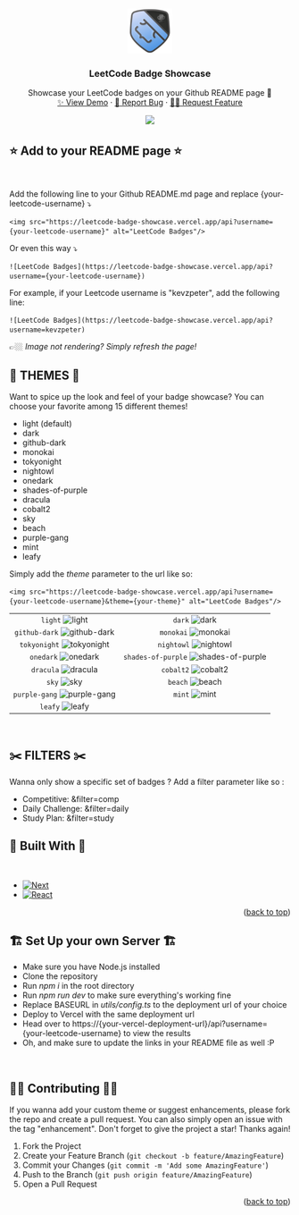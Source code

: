 <a id="readme-top"></a>
<!-- PROJECT LOGO -->
<br />
<div align="center">
  <a href="https://github.com/KevzPeter/Leetcode-Badge-Showcase">
    <img src="images/guardian.png" alt="Logo" width="80" height="80">
  </a>

  <h3 align="center">LeetCode Badge Showcase</h3>

  <p align="center">
    Showcase your LeetCode badges on your Github README page 🤩
    <br />
    <a href="https://leetcode-badge-showcase.vercel.app/">✨ View Demo</a>
    ·
    <a href="https://github.com/KevzPeter/Leetcode-Badge-Showcase/issues">🐛 Report Bug</a>
    ·
    <a href="https://github.com/KevzPeter/Leetcode-Badge-Showcase/issues">💁🏽 Request Feature</a>
  </p>
</div>

<div align="center">
<img src="https://leetcode-badge-showcase.vercel.app/api?username=kevzpeter" />
</div>

## ⭐ Add to your README page ⭐
<br/>

Add the following line to your Github README.md page and replace {your-leetcode-username} ⤵️

`<img src="https://leetcode-badge-showcase.vercel.app/api?username={your-leetcode-username}" alt="LeetCode Badges"/>`
 
 Or even this way ⤵️

`![LeetCode Badges](https://leetcode-badge-showcase.vercel.app/api?username={your-leetcode-username})`

For example, if your Leetcode username is "kevzpeter", add the following line:

`![LeetCode Badges](https://leetcode-badge-showcase.vercel.app/api?username=kevzpeter)`

👉🏼 *Image not rendering? Simply refresh the page!* 
<br/>

## 🎨 THEMES 🎨

Want to spice up the look and feel of your badge showcase?
You can choose your favorite among 15 different themes!

- light (default)
- dark
- github-dark
- monokai
- tokyonight
- nightowl
- onedark
- shades-of-purple
- dracula
- cobalt2
- sky
- beach
- purple-gang
- mint
- leafy

Simply add the *theme* parameter to the url like so:

`<img src="https://leetcode-badge-showcase.vercel.app/api?username={your-leetcode-username}&theme={your-theme}" alt="LeetCode Badges"/>`

| | |
| :--: | :--: |
| `light` ![light][light] | `dark` ![dark][dark] |
| `github-dark` ![github-dark][github-dark] | `monokai` ![monokai][monokai] |
| `tokyonight` ![tokyonight][tokyonight] | `nightowl` ![nightowl][nightowl] |
| `onedark` ![onedark][onedark] | `shades-of-purple` ![shades-of-purple][shades-of-purple] 
| `dracula` ![dracula][dracula] | `cobalt2` ![cobalt2][cobalt2] |
| `sky` ![sky][sky] | `beach` ![beach][beach] |
| `purple-gang` ![purple-gang][purple-gang] | `mint` ![mint][mint] |
| `leafy` ![leafy][leafy] |

[light]: https://leetcode-badge-showcase.vercel.app/api?username=kevzpeter&theme=light&filter=study
[dark]: https://leetcode-badge-showcase.vercel.app/api?username=kevzpeter&theme=dark&filter=study
[github-dark]: https://leetcode-badge-showcase.vercel.app/api?username=kevzpeter&theme=github-dark&filter=study
[monokai]: https://leetcode-badge-showcase.vercel.app/api?username=kevzpeter&theme=monokai&filter=study
[tokyonight]: https://leetcode-badge-showcase.vercel.app/api?username=kevzpeter&theme=tokyonight&filter=study
[nightowl]: https://leetcode-badge-showcase.vercel.app/api?username=kevzpeter&theme=nightowl&filter=study
[onedark]: https://leetcode-badge-showcase.vercel.app/api?username=kevzpeter&theme=onedark&filter=study
[shades-of-purple]: https://leetcode-badge-showcase.vercel.app/api?username=kevzpeter&theme=shades-of-purple&filter=study
[dracula]: https://leetcode-badge-showcase.vercel.app/api?username=kevzpeter&theme=dracula&filter=study
[cobalt2]: https://leetcode-badge-showcase.vercel.app/api?username=kevzpeter&theme=cobalt2&filter=study
[sky]: https://leetcode-badge-showcase.vercel.app/api?username=kevzpeter&theme=sky&filter=study
[beach]: https://leetcode-badge-showcase.vercel.app/api?username=kevzpeter&theme=beach&filter=study
[purple-gang]: https://leetcode-badge-showcase.vercel.app/api?username=kevzpeter&theme=purple-gang&filter=study
[mint]: https://leetcode-badge-showcase.vercel.app/api?username=kevzpeter&theme=mint&filter=study
[leafy]: https://leetcode-badge-showcase.vercel.app/api?username=kevzpeter&theme=leafy&filter=study

<br/>

## ✂️ FILTERS ✂️

Wanna only show a specific set of badges ? Add a filter parameter like so :

- Competitive: &filter=comp
- Daily Challenge: &filter=daily
- Study Plan: &filter=study


<!-- BUILT WITH -->
## 🔧 Built With 🔧
<br/>

* [![Next][Next.js]][Next-url]
* [![React][React.js]][React-url]

<p align="right">(<a href="#readme-top">back to top</a>)</p>

<!-- SET UP -->
## 🏗️ Set Up your own Server 🏗️

* Make sure you have Node.js installed
* Clone the repository
* Run *npm i* in the root directory
* Run *npm run dev* to make sure everything's working fine
* Replace BASEURL in *utils/config.ts* to the deployment url of your choice 
* Deploy to Vercel with the same deployment url
* Head over to https://{your-vercel-deployment-url}/api?username={your-leetcode-username} to view the results
* Oh, and make sure to update the links in your README file as well :P

<br/>

<!-- CONTRIBUTING -->
## 🙌🏼 Contributing 🙌🏼

If you wanna add your custom theme or suggest enhancements, please fork the repo and create a pull request. You can also simply open an issue with the tag "enhancement".
Don't forget to give the project a star! Thanks again!

1. Fork the Project
2. Create your Feature Branch (`git checkout -b feature/AmazingFeature`)
3. Commit your Changes (`git commit -m 'Add some AmazingFeature'`)
4. Push to the Branch (`git push origin feature/AmazingFeature`)
5. Open a Pull Request

<p align="right">(<a href="#readme-top">back to top</a>)</p>


<!-- MARKDOWN LINKS & IMAGES -->
<!-- https://www.markdownguide.org/basic-syntax/#reference-style-links -->
[contributors-shield]: https://img.shields.io/github/contributors/othneildrew/Best-README-Template.svg?style=for-the-badge
[contributors-url]: https://github.com/othneildrew/Best-README-Template/graphs/contributors
[forks-shield]: https://img.shields.io/github/forks/othneildrew/Best-README-Template.svg?style=for-the-badge
[forks-url]: https://github.com/othneildrew/Best-README-Template/network/members
[stars-shield]: https://img.shields.io/github/stars/othneildrew/Best-README-Template.svg?style=for-the-badge
[stars-url]: https://github.com/othneildrew/Best-README-Template/stargazers
[issues-shield]: https://img.shields.io/github/issues/othneildrew/Best-README-Template.svg?style=for-the-badge
[issues-url]: https://github.com/othneildrew/Best-README-Template/issues
[license-shield]: https://img.shields.io/github/license/othneildrew/Best-README-Template.svg?style=for-the-badge
[license-url]: https://github.com/othneildrew/Best-README-Template/blob/master/LICENSE.txt
[linkedin-shield]: https://img.shields.io/badge/-LinkedIn-black.svg?style=for-the-badge&logo=linkedin&colorB=555
[linkedin-url]: https://linkedin.com/in/othneildrew
[product-screenshot]: images/screenshot.png
[Next.js]: https://img.shields.io/badge/next.js-000000?style=for-the-badge&logo=nextdotjs&logoColor=white
[Next-url]: https://nextjs.org/
[React.js]: https://img.shields.io/badge/React-20232A?style=for-the-badge&logo=react&logoColor=61DAFB
[React-url]: https://reactjs.org/
[Vue.js]: https://img.shields.io/badge/Vue.js-35495E?style=for-the-badge&logo=vuedotjs&logoColor=4FC08D
[Vue-url]: https://vuejs.org/
[Angular.io]: https://img.shields.io/badge/Angular-DD0031?style=for-the-badge&logo=angular&logoColor=white
[Angular-url]: https://angular.io/
